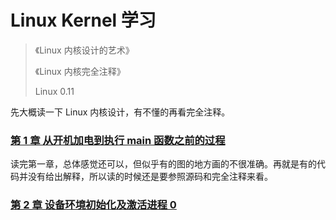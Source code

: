 # Linux Kernel 学习

> 《Linux 内核设计的艺术》
> 
> 《Linux 内核完全注释》
>
> Linux 0.11

先大概读一下 Linux 内核设计，有不懂的再看完全注释。

### [第 1 章 从开机加电到执行 main 函数之前的过程](./boot_to_main.md)

读完第一章，总体感觉还可以，但似乎有的图的地方画的不很准确。再就是有的代码并没有给出解释，所以读的时候还是要参照源码和完全注释来看。

### [第 2 章 设备环境初始化及激活进程 0](./initial_and_create_process_0.md)